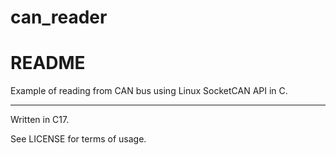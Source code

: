 # can_reader
# README

Example of reading from CAN bus using Linux SocketCAN API in C.

***

Written in C17.

See LICENSE for terms of usage.
